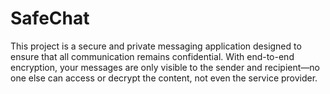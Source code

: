 # SafeChat
This project is a secure and private messaging application designed to ensure that all communication remains confidential. With end-to-end encryption, your messages are only visible to the sender and recipient—no one else can access or decrypt the content, not even the service provider.
